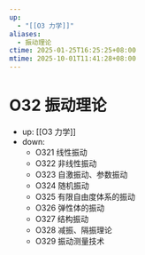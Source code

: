 ```yaml
---
up:
  - "[[O3 力学]]"
aliases:
  - 振动理论
ctime: 2025-01-25T16:25:25+08:00
mtime: 2025-10-01T11:41:28+08:00
---
```


# O32 振动理论

- up: [[O3 力学]]
- down:	
	- O321 线性振动
	- O322 非线性振动
	- O323 自激振动、参数振动
	- O324 随机振动
	- O325 有限自由度体系的振动
	- O326 弹性体的振动
	- O327 结构振动
	- O328 减振、隔振理论
	- O329 振动测量技术
	
